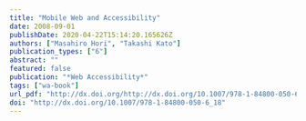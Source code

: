 ```yaml
---
title: "Mobile Web and Accessibility"
date: 2008-09-01
publishDate: 2020-04-22T15:14:20.165626Z
authors: ["Masahiro Hori", "Takashi Kato"]
publication_types: ["6"]
abstract: ""
featured: false
publication: "*Web Accessibility*"
tags: ["wa-book"]
url_pdf: "http://dx.doi.org/http://dx.doi.org/10.1007/978-1-84800-050-6_18"
doi: "http://dx.doi.org/10.1007/978-1-84800-050-6_18"
---
```


